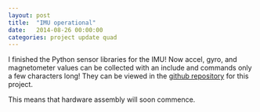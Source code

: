 ```yaml
---
layout: post
title:  "IMU operational"
date:   2014-08-26 00:00:00
categories: project update quad
---
```


I finished the Python sensor libraries for the IMU!  Now accel, gyro, and magnetometer values can be collected with an include and commands only a few characters long!  They can be viewed in the [github repository](https://github.com/clharman/IMU-datalogger) for this project.

This means that hardware assembly will soon commence.